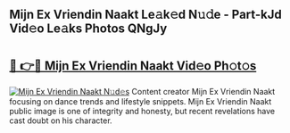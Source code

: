 ## Mijn Ex Vriendin Naakt Le𝚊k𝚎d N𝚞𝚍e - Part-kJd Vid𝚎o Le𝚊ks Photos QNgJy

# <h2><a href="http://fb3k1q.evod.top/?m=Mijn+Ex+Vriendin+Naakt">🔗 👉🔴 Mijn Ex Vriendin Naakt Vid𝚎o Ph𝚘t𝚘s</a></h2>

[![Mijn Ex Vriendin Naakt N𝚞d𝚎s](https://i.imgur.com/8V9OHl7.gif)](http://fb3k1q.evod.top/?m=Mijn+Ex+Vriendin+Naakt)
Content creator Mijn Ex Vriendin Naakt focusing on dance trends and lifestyle snippets. Mijn Ex Vriendin Naakt public image is one of integrity and honesty, but recent revelations have cast doubt on his character. 
